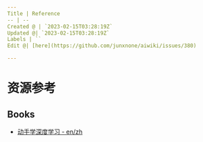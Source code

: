 ```yaml
---
Title | Reference
-- | --
Created @ | `2023-02-15T03:28:19Z`
Updated @| `2023-02-15T03:28:19Z`
Labels | ``
Edit @| [here](https://github.com/junxnone/aiwiki/issues/380)

---
```


# 资源参考


## Books

- [动手学深度学习 - en/zh](https://d2l.ai/index.html)
